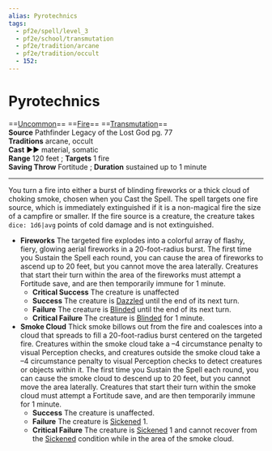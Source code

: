 ```yaml
---
alias: Pyrotechnics
tags:
  - pf2e/spell/level_3
  - pf2e/school/transmutation
  - pf2e/tradition/arcane
  - pf2e/tradition/occult
  - 152:
---
```


# Pyrotechnics

==[Uncommon](Uncommon.md)== ==[Fire](Fire.md)== ==[Transmutation](Transmutation.md)==  
__Source__ Pathfinder Legacy of the Lost God pg. 77  
**Traditions** arcane, occult  
**Cast** ►► material, somatic  
**Range** 120 feet ; **Targets** 1 fire  
**Saving Throw** Fortitude ; **Duration** sustained up to 1 minute

---

You turn a fire into either a burst of blinding fireworks or a thick cloud of choking smoke, chosen when you Cast the Spell. The spell targets one fire source, which is immediately extinguished if it is a non-magical fire the size of a campfire or smaller. If the fire source is a creature, the creature takes `dice: 1d6|avg` points of cold damage and is not extinguished.

- **Fireworks** The targeted fire explodes into a colorful array of flashy, fiery, glowing aerial fireworks in a 20-foot-radius burst. The first time you Sustain the Spell each round, you can cause the area of fireworks to ascend up to 20 feet, but you cannot move the area laterally. Creatures that start their turn within the area of the fireworks must attempt a Fortitude save, and are then temporarily immune for 1 minute.
	- **Critical Success** The creature is unaffected
	- **Success** The creature is [Dazzled](Dazzled.md) until the end of its next turn.
	- **Failure** The creature is [Blinded](Blinded.md) until the end of its next turn.
	- **Critical Failure** The creature is [Blinded](Blinded.md) for 1 minute.
- **Smoke Cloud** Thick smoke billows out from the fire and coalesces into a cloud that spreads to fill a 20-foot-radius burst centered on the targeted fire. Creatures within the smoke cloud take a –4 circumstance penalty to visual Perception checks, and creatures outside the smoke cloud take a –4 circumstance penalty to visual Perception checks to detect creatures or objects within it. The first time you Sustain the Spell each round, you can cause the smoke cloud to descend up to 20 feet, but you cannot move the area laterally. Creatures that start their turn within the smoke cloud must attempt a Fortitude save, and are then temporarily immune for 1 minute.
	- **Success** The creature is unaffected.
	- **Failure** The creature is [Sickened](Sickened.md) 1.
	- **Critical Failure** The creature is [Sickened](Sickened.md) 1 and cannot recover from the [Sickened](Sickened.md) condition while in the area of the smoke cloud.
